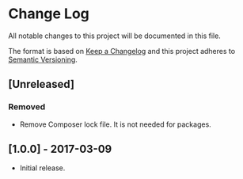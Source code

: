 # Change Log
All notable changes to this project will be documented in this file.

The format is based on [Keep a Changelog](http://keepachangelog.com/)
and this project adheres to [Semantic Versioning](http://semver.org/).

## [Unreleased]
### Removed
- Remove Composer lock file. It is not needed for packages.

## [1.0.0] - 2017-03-09
- Initial release.
